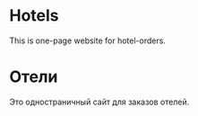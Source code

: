 # Hotels
  This is one-page website for hotel-orders.
  
# Отели
  Это одностраничный сайт для заказов отелей.
